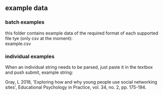 ## example data### batch examplesthis folder contains example data of the required format of each supported file tye (only csv at the moment):   example.csv### individual examplesWhen an individual string needs to be parsed, just paste it in the textbox and push submit,example string:   Gray, L 2018, 'Exploring how and why young people use social networking sites', Educational Psychology in Practice, vol. 34, no. 2, pp. 175-194. 